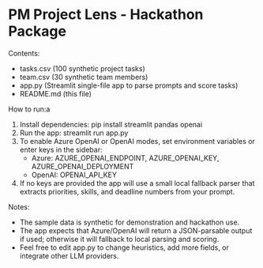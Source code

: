 
PM Project Lens - Hackathon Package
==================================

Contents:
 - tasks.csv (100 synthetic project tasks)
 - team.csv (30 synthetic team members)
 - app.py (Streamlit single-file app to parse prompts and score tasks)
 - README.md (this file)

How to run:a
1. Install dependencies:
   pip install streamlit pandas openai
2. Run the app:
   streamlit run app.py
3. To enable Azure OpenAI or OpenAI modes, set environment variables or enter keys in the sidebar:
   - Azure: AZURE_OPENAI_ENDPOINT, AZURE_OPENAI_KEY, AZURE_OPENAI_DEPLOYMENT
   - OpenAI: OPENAI_API_KEY
4. If no keys are provided the app will use a small local fallback parser that extracts priorities, skills, and deadline numbers from your prompt.

Notes:
 - The sample data is synthetic for demonstration and hackathon use.
 - The app expects that Azure/OpenAI will return a JSON-parsable output if used; otherwise it will fallback to local parsing and scoring.
 - Feel free to edit app.py to change heuristics, add more fields, or integrate other LLM providers.

